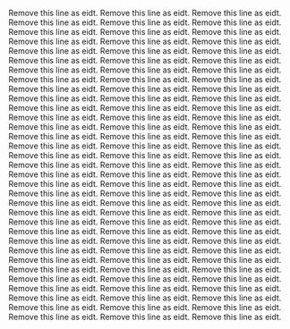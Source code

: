 Remove this line as eidt.
Remove this line as eidt.
Remove this line as eidt.
Remove this line as eidt.
Remove this line as eidt.
Remove this line as eidt.
Remove this line as eidt.
Remove this line as eidt.
Remove this line as eidt.
Remove this line as eidt.
Remove this line as eidt.
Remove this line as eidt.
Remove this line as eidt.
Remove this line as eidt.
Remove this line as eidt.
Remove this line as eidt.
Remove this line as eidt.
Remove this line as eidt.
Remove this line as eidt.
Remove this line as eidt.
Remove this line as eidt.
Remove this line as eidt.
Remove this line as eidt.
Remove this line as eidt.
Remove this line as eidt.
Remove this line as eidt.
Remove this line as eidt.
Remove this line as eidt.
Remove this line as eidt.
Remove this line as eidt.
Remove this line as eidt.
Remove this line as eidt.
Remove this line as eidt.
Remove this line as eidt.
Remove this line as eidt.
Remove this line as eidt.
Remove this line as eidt.
Remove this line as eidt.
Remove this line as eidt.
Remove this line as eidt.
Remove this line as eidt.
Remove this line as eidt.
Remove this line as eidt.
Remove this line as eidt.
Remove this line as eidt.
Remove this line as eidt.
Remove this line as eidt.
Remove this line as eidt.
Remove this line as eidt.
Remove this line as eidt.
Remove this line as eidt.
Remove this line as eidt.
Remove this line as eidt.
Remove this line as eidt.
Remove this line as eidt.
Remove this line as eidt.
Remove this line as eidt.
Remove this line as eidt.
Remove this line as eidt.
Remove this line as eidt.
Remove this line as eidt.
Remove this line as eidt.
Remove this line as eidt.
Remove this line as eidt.
Remove this line as eidt.
Remove this line as eidt.
Remove this line as eidt.
Remove this line as eidt.
Remove this line as eidt.
Remove this line as eidt.
Remove this line as eidt.
Remove this line as eidt.
Remove this line as eidt.
Remove this line as eidt.
Remove this line as eidt.
Remove this line as eidt.
Remove this line as eidt.
Remove this line as eidt.
Remove this line as eidt.
Remove this line as eidt.
Remove this line as eidt.
Remove this line as eidt.
Remove this line as eidt.
Remove this line as eidt.
Remove this line as eidt.
Remove this line as eidt.
Remove this line as eidt.
Remove this line as eidt.
Remove this line as eidt.
Remove this line as eidt.
Remove this line as eidt.
Remove this line as eidt.
Remove this line as eidt.
Remove this line as eidt.
Remove this line as eidt.
Remove this line as eidt.
Remove this line as eidt.
Remove this line as eidt.
Remove this line as eidt.
